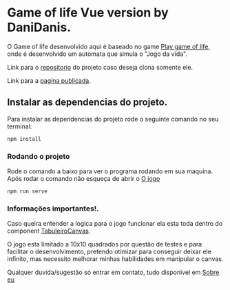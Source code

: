 # Game of life Vue version by DaniDanis.

O Game of life desenvolvido aqui é baseado no game [Play game of life](https://playgameoflife.com/), onde é desenvolvido um automata que simula o "Jogo da vida".

Link para o [repositorio](https://github.com/DaniDanis/game_of_life) do projeto caso deseja clona somente ele.

Link para a [pagina publicada](https://game-of-life-danidanis.vercel.app/). 

## Instalar as dependencias do projeto.

Para instalar as dependencias do projeto rode o seguinte comando no seu terminal:
```
npm install
```

### Rodando o projeto

Rode o comando a baixo para ver o programa rodando em sua maquina.
Após rodar o comando não esqueça de abrir o [O jogo](http://localhost:8080/)
```
npm run serve
```

### Informações importantes!.

Caso queira entender a logica para o jogo funcionar ela esta toda dentro do component [TabuleiroCanvas](src/components/TabuleiroCanvas.vue).

O jogo esta limitado a 10x10 quadrados por questão de testes e para facilitar o desenvolvimento, pretendo otimizar para conseguir deixar ele infinito, mas necessito melhorar minhas habilidades em manipular o canvas.

Qualquer duvida/sugestão só entrar em contato, tudo disponivel em [Sobre eu](https://danidanis.github.io/)


